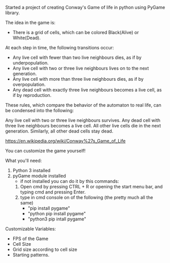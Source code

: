 Started a project of creating Conway's Game of life in python using PyGame library.

The idea in the game is:
- There is a grid of cells, which can be colored Black(Alive) or White(Dead).

At each step in time, the following transitions occur:
- Any live cell with fewer than two live neighbours dies, as if by underpopulation.
- Any live cell with two or three live neighbours lives on to the next generation.
- Any live cell with more than three live neighbours dies, as if by overpopulation.
- Any dead cell with exactly three live neighbours becomes a live cell, as if by reproduction.

These rules, which compare the behavior of the automaton to real life, can be condensed into the following:

Any live cell with two or three live neighbours survives.
Any dead cell with three live neighbours becomes a live cell.
All other live cells die in the next generation. Similarly, all other dead cells stay dead.

https://en.wikipedia.org/wiki/Conway%27s_Game_of_Life

You can customize the game yourself!

What you'll need:
1. Python 3 installed
2. pyGame module installed
    - if not installed you can do it by this commands:
    1. Open cmd by pressing CTRL + R or opening the start menu bar, and typing cmd and pressing Enter.
    2. type in cmd console on of the following (the pretty much all the same)
       - "pip install pygame"
       - "python pip install pygame"
       - "python3 pip intall pygame"

Customizable Variables:
- FPS of the Game 
- Cell Size
- Grid size according to cell size
- Starting patterns.
